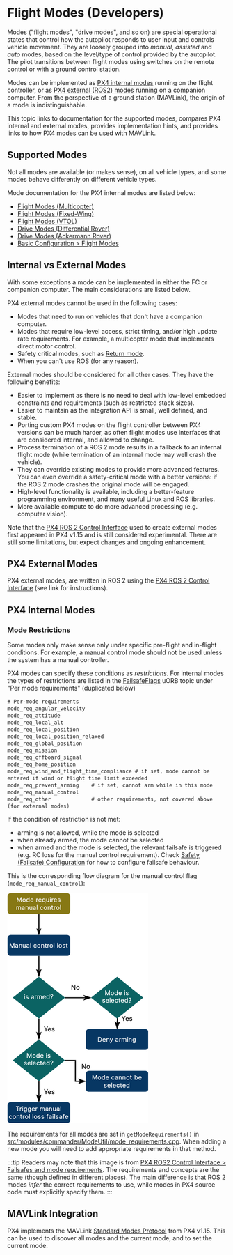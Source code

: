 # Flight Modes (Developers)

Modes ("flight modes", "drive modes", and so on) are special operational states that control how the autopilot responds to user input and controls vehicle movement.
They are loosely grouped into _manual_, _assisted_ and _auto_ modes, based on the level/type of control provided by the autopilot.
The pilot transitions between flight modes using switches on the remote control or with a ground control station.

Modes can be implemented as [PX4 internal modes](#px4-internal-modes) running on the flight controller, or as [PX4 external (ROS2) modes](#px4-external-modes) running on a companion computer.
From the perspective of a ground station (MAVLink), the origin of a mode is indistinguishable.

This topic links to documentation for the supported modes, compares PX4 internal and external modes, provides implementation hints, and provides links to how PX4 modes can be used with MAVLink.

## Supported Modes

Not all modes are available (or makes sense), on all vehicle types, and some modes behave differently on different vehicle types.

Mode documentation for the PX4 internal modes are listed below:

- [Flight Modes (Multicopter)](../flight_modes_mc/index.md)
- [Flight Modes (Fixed-Wing)](../flight_modes_fw/index.md)
- [Flight Modes (VTOL)](../flight_modes_vtol/index.md)
- [Drive Modes (Differential Rover)](../flight_modes_rover/differential.md)
- [Drive Modes (Ackermann Rover)](../flight_modes_rover/ackermann.md)
- [Basic Configuration > Flight Modes](../config/flight_mode.md)

## Internal vs External Modes

With some exceptions a mode can be implemented in either the FC or companion computer.
The main considerations are listed below.

PX4 external modes cannot be used in the following cases:

- Modes that need to run on vehicles that don't have a companion computer.
- Modes that require low-level access, strict timing, and/or high update rate requirements.
  For example, a multicopter mode that implements direct motor control.
- Safety critical modes, such as [Return mode](../flight_modes_mc/return.md).
- When you can't use ROS (for any reason).

External modes should be considered for all other cases.
They have the following benefits:

- Easier to implement as there is no need to deal with low-level embedded constraints and requirements (such as restricted stack sizes).
- Easier to maintain as the integration API is small, well defined, and stable.
- Porting custom PX4 modes on the flight controller between PX4 versions can be much harder, as often flight modes use interfaces that are considered internal, and allowed to change.
- Process termination of a ROS 2 mode results in a fallback to an internal flight mode (while termination of an internal mode may well crash the vehicle).
- They can override existing modes to provide more advanced features.
  You can even override a safety-critical mode with a better versions: if the ROS 2 mode crashes the original mode will be engaged.
- High-level functionality is available, including a better-feature programming environment, and many useful Linux and ROS libraries.
- More available compute to do more advanced processing (e.g. computer vision).

Note that the [PX4 ROS 2 Control Interface](../ros2/px4_ros2_control_interface.md) used to create external modes first appeared in PX4 v1.15 and is still considered experimental.
There are still some limitations, but expect changes and ongoing enhancement.

## PX4 External Modes

PX4 external modes, are written in ROS 2 using the [PX4 ROS 2 Control Interface](../ros2/px4_ros2_control_interface.md) (see link for instructions).

## PX4 Internal Modes

<!--
The specific control behaviour of a mode at any time is determined by a [Flight Task](../concept/flight_tasks.md).
A mode might define one or more tasks that define variations of the mode behavior, for example whether inputs are treated as acceleration or velocity setpoints.

The task that is used is normally defined in a parameter, and selected in [src/modules/flight_mode_manager/FlightModeManager.cpp](https://github.com/PX4/PX4-Autopilot/blob/main/src/modules/flight_mode_manager/FlightModeManager.cpp#L266-L285)


Name the relevant modules in which code directly related to flight modes is defined.
Name any base classes that modes must/should derive from
Explain the core things you need to do to make a mode work
Very high level architecture
-->

### Mode Restrictions

Some modes only make sense only under specific pre-flight and in-flight conditions.
For example, a manual control mode should not be used unless the system has a manual controller.

PX4 modes can specify these conditions as _restrictions_.
For internal modes the types of restrictions are listed in the [FailsafeFlags](../msg_docs/FailsafeFlags.md) uORB topic under "Per mode requirements" (duplicated below)

```text
# Per-mode requirements
mode_req_angular_velocity
mode_req_attitude
mode_req_local_alt
mode_req_local_position
mode_req_local_position_relaxed
mode_req_global_position
mode_req_mission
mode_req_offboard_signal
mode_req_home_position
mode_req_wind_and_flight_time_compliance # if set, mode cannot be entered if wind or flight time limit exceeded
mode_req_prevent_arming    # if set, cannot arm while in this mode
mode_req_manual_control
mode_req_other             # other requirements, not covered above (for external modes)
```

If the condition of restriction is not met:

- arming is not allowed, while the mode is selected
- when already armed, the mode cannot be selected
- when armed and the mode is selected, the relevant failsafe is triggered (e.g. RC loss for the manual control requirement).
  Check [Safety (Failsafe) Configuration](../config/safety.md) for how to configure failsafe behaviour.

This is the corresponding flow diagram for the manual control flag (`mode_req_manual_control`):

![Mode requirements diagram](../../assets/middleware/ros2/px4_ros2_interface_lib/mode_requirements_diagram.png)

The requirements for all modes are set in `getModeRequirements()` in [src/modules/commander/ModeUtil/mode_requirements.cpp](https://github.com/PX4/PX4-Autopilot/blob/main/src/modules/commander/ModeUtil/mode_requirements.cpp#L46).
When adding a new mode you will need to add appropriate requirements in that method.

:::tip
Readers may note that this image is from [PX4 ROS2 Control Interface > Failsafes and mode requirements](../ros2/px4_ros2_control_interface.md#failsafes-and-mode-requirements).
The requirements and concepts are the same (though defined in different places).
The main difference is that ROS 2 modes _infer_ the correct requirements to use, while modes in PX4 source code must explicitly specify them.
:::

## MAVLink Integration

PX4 implements the MAVLink [Standard Modes Protocol](../mavlink/standard_modes.md) from PX4 v1.15.
This can be used to discover all modes and the current mode, and to set the current mode.
